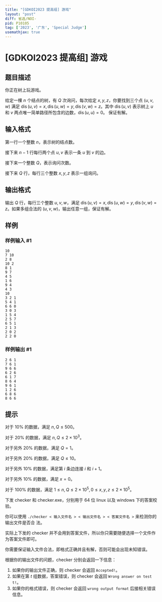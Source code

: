 ```yaml
---
title: "[GDKOI2023 提高组] 游戏"
layout: "post"
diff: 省选/NOI-
pid: P10105
tag: ['2023', '广东', 'Special Judge']
usemathjax: true
---
```


# [GDKOI2023 提高组] 游戏
## 题目描述

你正在树上玩游戏。

给定一棵 $n$ 个结点的树，有 $Q$ 次询问，每次给定 $x, y, z$，你要找到三个点 $(u, v, w)$ 满足 $\operatorname{dis}(u, v) =
x, \operatorname{dis}(u, w) = y, \operatorname{dis}(v, w) = z$。其中 $\operatorname{dis}(u, v)$ 表示树上 $u$ 和 $v$ 两点唯一简单路径所包含的边数，$\operatorname{dis}(u, u) = 0$。
保证有解。

## 输入格式

第一行一个整数 $n$，表示树的结点数。

接下来 $n - 1$ 行每行两个点 $u, v$ 表示一条 $u$ 到 $v$ 的边。

接下来一个整数 $Q$，表示询问次数。

接下来 $Q$ 行，每行三个整数 $x, y, z$ 表示一组询问。
## 输出格式

输出 $Q$ 行，每行三个整数 $u, v, w$，满足 $\operatorname{dis}(u, v) = x, \operatorname{dis}(u, w) = y, \operatorname{dis}(v, w) = z$。如果多组合法的
$(u, v, w)$，输出任意一组，保证有解。

## 样例

### 样例输入 #1
```
10
7 10
2 8
10 2
8 1
9 7
4 5
1 6
9 4
4 3
10
3 2 1
5 4 1
6 6 0
3 0 3
1 5 4
2 5 7
6 5 1
2 1 3
2 0 2
2 2 0
```
### 样例输出 #1
```
2 6 1
7 6 1
9 6 6
6 2 6
6 1 7
8 6 4
9 6 1
1 2 6
6 8 6
8 6 6
```
## 提示

对于 10% 的数据，满足 $n, Q ≤ 500$。

对于 20% 的数据，满足 $n, Q ≤ 2 \times 10^3$。

对于另外 20% 的数据，满足 $Q = 1$。

对于另外 20% 的数据，满足 $Q \le 10$。

对于另外 10% 的数据，满足第 $i$ 条边连接 $i$ 和 $i + 1$。

对于另外 10% 的数据，满足 $x = 0$。

对于 100% 的数据，满足 $1 ≤ n, Q ≤ 2 \times 10^5, 0 ≤ x, y, z ≤ 2 \times 10^5$。

下发 checker 和 checker.exe，分别用于 64 位 linux 以及 windows 下的答案校验。

你可以使用 `./checker < 输入文件名 > < 输出文件名 > < 答案文件名 >` 来检测你的输出文件是否合
法。

实际上下发的 checker 并不会用到答案文件，所以你只需要随便选择一个文件作为答案文件即可。

你需要保证输入文件合法，即格式正确并且有解，否则可能会出现未知错误。

根据你的输出文件的问题，checker 分别会返回一下信息：

1. 如果你的输出文件正确，则 checker 会返回 `Accepted!`。
2. 如果在第 $t$ 组数据，答案错误，则 checker 会返回 `Wrong answer on test t!`。
3. 如果你的格式错误，则 checker 会返回 `wrong output format` 后接相关错误信息。

